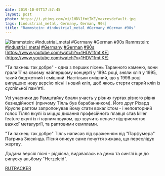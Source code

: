 ```yaml
---
date: 2019-10-07T17:57:45
layout: post
photo: https://i.ytimg.com/vi/1HDV1fmtIKE/maxresdefault.jpg
tags: [industrial_metal, Germany, German, 90s]
title: "Rammstein: #industrial_metal #Germany #German #90s"
---
```

![Rammstein: #industrial_metal #Germany #German #90s](https://i.ytimg.com/vi/1HDV1fmtIKE/maxresdefault.jpg)
Rammstein: [#industrial_metal](/tags/#industrial_metal) [#Germany](/tags/#Germany) [#German](/tags/#German) [#90s](/tags/#90s) [https://www.youtube.com/watch?v=1HDV1fmtIKE](https://www.youtube.com/watch?v=1HDV1fmtIKE)

&quot;Ти пахнеш так добре&quot; - одна з перших пісень Таранного каменю, вони грали її на своєму найпершому концерті у 1994 році, зняли кліп у 1995, такий бюджетний і смішний. Настільки смішний, що у 1998 році випущено нову версію пісні і новий кліп, щоб якось стерти старий кліп із суспільної пам&#39;яті.

Усі учасники до Рамштайну брали участь у різних гуртах різного рівня безнадійності (причому Тілль був барабанником). Його друг Ріхард Круспе раптом запропонував йому стати вокалістом - і неповторний голос Тілля вкупі із міццю дихання професійного плавця став killer feature вкупі із гітарним звуком, що звучить неначе підприємство важкої металургії, та раптовими семплами.

&quot;Ти пахнеш так добре&quot; Тілль написав під враженням від &quot;Парфумера&quot; Патрика Зюскінда. Пісня описує саме почуття хижака, що переслідує жертву.

Додана версія пісні - рідкісна, видавалась на демо та синглі іще до випуску альбому &quot;Herzeleid&quot;.

[RUTRACKER](https://rutracker.org/forum/viewtopic.php?t=5732323)